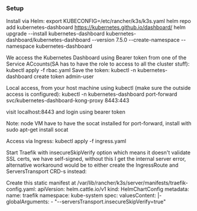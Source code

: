 ### Setup

Install via Helm:
export KUBECONFIG=/etc/rancher/k3s/k3s.yaml
helm repo add kubernetes-dashboard https://kubernetes.github.io/dashboard/
helm upgrade --install kubernetes-dashboard kubernetes-dashboard/kubernetes-dashboard --version 7.5.0 --create-namespace --namespace kubernetes-dashboard

We access the Kubernetes Dashboard using Bearer token from one of the Service ACcounts(SA has to have the role to access to all the cluster stuff):
kubectl apply -f rbac.yaml
Save the token:
kubectl -n kubernetes-dashboard create token admin-user

Local access, from your host machine using kubectl (make sure the outside access is configured):
kubectl -n kubernetes-dashboard port-forward svc/kubernetes-dashboard-kong-proxy 8443:443

visit localhost:8443 and login using bearer token

Note: node VM have to have the socat installed for port-forward, install with sudo apt-get install socat

Access via Ingress:
kubectl apply -f ingress.yaml

Start Traefik with insecureSkipVerify option which means it doesn't validate SSL certs, we have self-signed, without this I get the internal server error, alternative workaround would be 
to either create the IngressRoute and ServersTransport CRD-s instead:

Create this static manifest at /var/lib/rancher/k3s/server/manifests/traefik-config.yaml:
apiVersion: helm.cattle.io/v1
kind: HelmChartConfig
metadata:
  name: traefik
  namespace: kube-system
spec:
  valuesContent: |-
    globalArguments:
      - "--serversTransport.insecureSkipVerify=true"
